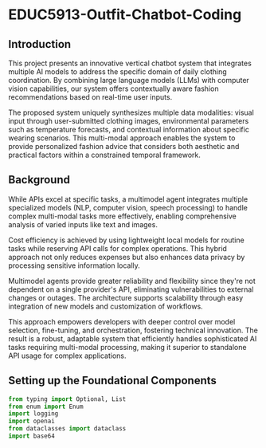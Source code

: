 # EDUC5913-Outfit-Chatbot-Coding

## Introduction

This project presents an innovative vertical chatbot system that integrates multiple AI models to address the specific domain of daily clothing coordination. By combining large language models (LLMs) with computer vision capabilities, our system offers contextually aware fashion recommendations based on real-time user inputs.

The proposed system uniquely synthesizes multiple data modalities: visual input through user-submitted clothing images, environmental parameters such as temperature forecasts, and contextual information about specific wearing scenarios. This multi-modal approach enables the system to provide personalized fashion advice that considers both aesthetic and practical factors within a constrained temporal framework.

## Background

While APIs excel at specific tasks, a multimodel agent integrates multiple specialized models (NLP, computer vision, speech processing) to handle complex multi-modal tasks more effectively, enabling comprehensive analysis of varied inputs like text and images.

Cost efficiency is achieved by using lightweight local models for routine tasks while reserving API calls for complex operations. This hybrid approach not only reduces expenses but also enhances data privacy by processing sensitive information locally.

Multimodel agents provide greater reliability and flexibility since they're not dependent on a single provider's API, eliminating vulnerabilities to external changes or outages. The architecture supports scalability through easy integration of new models and customization of workflows.

This approach empowers developers with deeper control over model selection, fine-tuning, and orchestration, fostering technical innovation. The result is a robust, adaptable system that efficiently handles sophisticated AI tasks requiring multi-modal processing, making it superior to standalone API usage for complex applications.

##  Setting up the Foundational Components

```python
from typing import Optional, List
from enum import Enum
import logging
import openai
from dataclasses import dataclass
import base64
```
